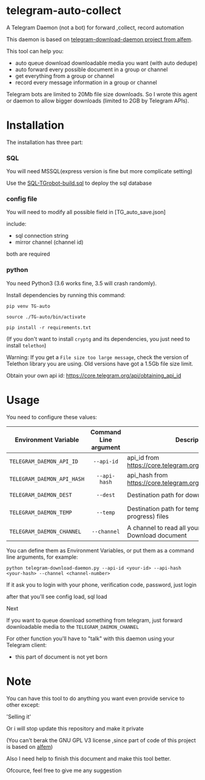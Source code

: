 # telegram-auto-collect

A Telegram Daemon (not a bot) for forward ,collect, record automation 

This daemon is based on [telegram-download-daemon project from alfem](https://github.com/alfem/telegram-download-daemon).

This tool can help you:

* auto queue download downloadable media you want (with auto dedupe)
* auto forward every possible document in a group or channel
* get everything from a group or channel
* record every message information in a group or channel

Telegram bots are limited to 20Mb file size downloads. So I wrote this agent
or daemon to allow bigger downloads (limited to 2GB by Telegram APIs).

# Installation
The installation has three part:
### SQL
You will need MSSQL(express version is fine but more complicate setting)

Use the [SQL-TGrobot-build.sql](https://github.com/B3N50N/TG-auto-collect/blob/main/SQL-TGrobot-build.sql) to deploy the sql database

### config file
You will need to modify all possible field in [TG_auto_save.json]

include:

* sql connection string
* mirror channel (channel id)

both are required


### python
You need Python3 (3.6 works fine, 3.5 will crash randomly).

Install dependencies by running this command:

    pip venv TG-auto

    source ./TG-auto/bin/activate

    pip install -r requirements.txt

(If you don't want to install `cryptg` and its dependencies, you just need to install `telethon`)

Warning: If you get a `File size too large message`, check the version of Telethon library you are using. Old versions have got a 1.5Gb file size limit.


Obtain your own api id: https://core.telegram.org/api/obtaining_api_id

# Usage

You need to configure these values:

| Environment Variable     | Command Line argument | Description                                                  | Default Value       |
|--------------------------|:-----------------------:|--------------------------------------------------------------|---------------------|
| `TELEGRAM_DAEMON_API_ID`   | `--api-id`              | api_id from https://core.telegram.org/api/obtaining_api_id   |                     |
| `TELEGRAM_DAEMON_API_HASH` | `--api-hash`            | api_hash from https://core.telegram.org/api/obtaining_api_id |                     |
| `TELEGRAM_DAEMON_DEST`     | `--dest`                | Destination path for downloaded files                       | `/telegram-downloads` |
| `TELEGRAM_DAEMON_TEMP`     | `--temp`                | Destination path for temporary (download in progress) files                       | `/telegram-downloads-temp` |
| `TELEGRAM_DAEMON_CHANNEL`  | `--channel`             | A channel to read all your command and Download document|                     |

You can define them as Environment Variables, or put them as a command line arguments, for example:

    python telegram-download-daemon.py --api-id <your-id> --api-hash <your-hash> --channel <channel-number>


If it ask you to login with your phone, verification code, password, just login 

after that you'll see config load, sql load

Next

If you want to queue download something from telegram, just forward downloadable media to the `TELEGRAM_DAEMON_CHANNEL`

For other function you'll have to "talk" with this daemon using your Telegram client:


* this part of document is not yet born

# Note
You can have this tool to do anything you want even provide service to other except:

'Selling it'

Or i will stop update this repository and make it private

(You can't berak the GNU GPL V3 license ,since part of code of this project is based on [alfem](https://github.com/alfem/telegram-download-daemon/blob/master/LICENSE.txt))

Also I need help to finish this document and make this tool better.

Ofcource, feel free to give me any suggestion 


